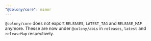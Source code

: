 ```yaml
---
"@colony/core": minor
---
```


`@colony/core` does not export `RELEASES`, `LATEST_TAG` and `RELEASE_MAP` anymore. Thesse are now under `@colony/abis` in `releases`, `latest` and `releaseMap` respectively.
